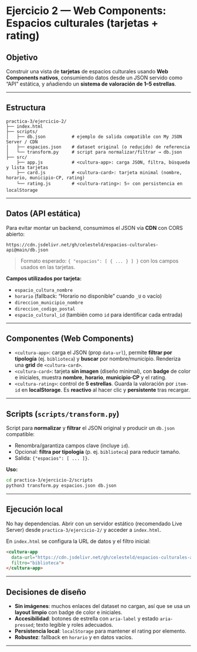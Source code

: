 # Ejercicio 2 — Web Components: Espacios culturales (tarjetas + rating)

## Objetivo
Construir una vista de **tarjetas** de espacios culturales usando **Web Components nativos**, consumiendo datos desde un JSON servido como “API” estática, y añadiendo un **sistema de valoración de 1–5 estrellas**.

---

## Estructura
```
practica-3/ejercicio-2/
├── index.html
├── scripts/
│   ├── db.json          # ejemplo de salida compatible con My JSON Server / CDN
│   ├── espacios.json    # dataset original (o reducido) de referencia
│   └── transform.py     # script para normalizar/filtrar → db.json
├── src/
    ├── app.js           # <cultura-app>: carga JSON, filtra, búsqueda y lista tarjetas
    ├── card.js          # <cultura-card>: tarjeta minimal (nombre, horario, municipio·CP, rating)
    └── rating.js        # <cultura-rating>: 5⭐ con persistencia en localStorage
```

---

## Datos (API estática)
Para evitar montar un backend, consumimos el JSON vía **CDN** con CORS abierto:
```
https://cdn.jsdelivr.net/gh/celesteld/espacios-culturales-api@main/db.json
```
> Formato esperado: `{ "espacios": [ { ... } ] }` con los campos usados en las tarjetas.

**Campos utilizados por tarjeta:**
- `espacio_cultura_nombre`
- `horario` (fallback: “Horario no disponible” cuando `_U` o vacío)
- `direccion_municipio_nombre`
- `direccion_codigo_postal`
- `espacio_cultural_id` (también como `id` para identificar cada entrada)

---

## Componentes (Web Components)
- `<cultura-app>`: carga el JSON (prop `data-url`), permite **filtrar por tipología** (ej. `biblioteca`) y **buscar** por nombre/municipio. Renderiza una **grid** de `<cultura-card>`.
- `<cultura-card>`: tarjeta **sin imagen** (diseño minimal), con **badge** de color e iniciales, muestra **nombre**, **horario**, **municipio·CP** y el rating.
- `<cultura-rating>`: control de **5 estrellas**. Guarda la valoración por `item-id` en **localStorage**. Es **reactivo** al hacer clic y **persistente** tras recargar.

---

## Scripts (`scripts/transform.py`)
Script para **normalizar** y **filtrar** el JSON original y producir un `db.json` compatible:
- Renombra/garantiza campos clave (incluye `id`).
- Opcional: **filtra por tipología** (p. ej. `biblioteca`) para reducir tamaño.
- Salida: `{"espacios": [ ... ]}`.

**Uso:**
```bash
cd practica-3/ejercicio-2/scripts
python3 transform.py espacios.json db.json
```

---

## Ejecución local
No hay dependencias. Abrir con un servidor estático (recomendado Live Server) desde `practica-3/ejercicio-2/` y acceder a `index.html`.

En `index.html` se configura la URL de datos y el filtro inicial:
```html
<cultura-app
  data-url="https://cdn.jsdelivr.net/gh/celesteld/espacios-culturales-api@main/db.json"
  filtro="biblioteca">
</cultura-app>
```

---

## Decisiones de diseño
- **Sin imágenes**: muchos enlaces del dataset no cargan, así que se usa un **layout limpio** con badge de color e iniciales.
- **Accesibilidad**: botones de estrella con `aria-label` y estado `aria-pressed`; texto legible y roles adecuados.
- **Persistencia local**: `localStorage` para mantener el rating por elemento.
- **Robustez**: fallback en `horario` y en datos vacíos.

---